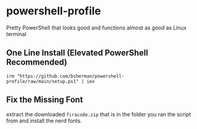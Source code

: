 # powershell-profile
Pretty PowerShell that looks good and functions almost as good as Linux terminal 

## One Line Install (Elevated PowerShell Recommended)

```
irm "https://github.com/bsherman/powershell-profile/raw/main/setup.ps1" | iex
```

## Fix the Missing Font

extract the downloaded `firacode.zip` that is in the folder you ran the script from and install the nerd fonts. 
